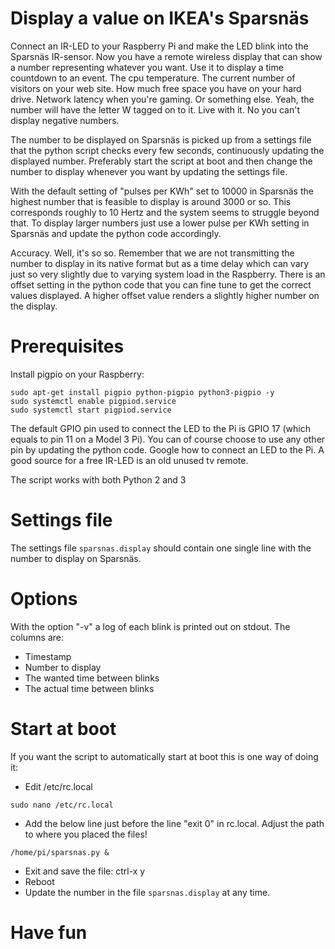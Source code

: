 # Display a value on IKEA's Sparsnäs

Connect an IR-LED to your Raspberry Pi and make the LED blink into the Sparsnäs IR-sensor. Now you have a remote wireless display that can show a number representing whatever you want. Use it to display a time countdown to an event. The cpu temperature. The current number of visitors on your web site. How much free space you have on your hard drive. Network latency when you're gaming. Or something else. Yeah, the number will have the letter W tagged on to it. Live with it. No you can't display negative numbers.

The number to be displayed on Sparsnäs is picked up from a settings file that the python script checks every few seconds, continuously updating the displayed number. Preferably start the script at boot and then change the number to display whenever you want by updating the settings file.

With the default setting of "pulses per KWh" set to 10000 in Sparsnäs the highest number that is feasible to display is around 3000 or so. This corresponds roughly to 10 Hertz and the system seems to struggle beyond that. To display larger numbers just use a lower pulse per KWh setting in Sparsnäs and update the python code accordingly.

Accuracy. Well, it's so so. Remember that we are not transmitting the number to display in its native format but as a time delay which can vary just so very slightly due to varying system load in the Raspberry. There is an offset setting in the python code that you can fine tune to get the correct values displayed. A higher offset value renders a slightly higher number on the display. 



# Prerequisites

Install pigpio on your Raspberry:
```
sudo apt-get install pigpio python-pigpio python3-pigpio -y
sudo systemctl enable pigpiod.service
sudo systemctl start pigpiod.service
```  
The default GPIO pin used to connect the LED to the Pi is GPIO 17 (which equals to pin 11 on a Model 3 Pi). You can of course choose to use any other pin by updating the python code. Google how to connect an LED to the Pi. A good source for a free IR-LED is an old unused tv remote.

The script works with both Python 2 and 3


# Settings file

The settings file ```sparsnas.display``` should contain one single line with the number to display on Sparsnäs.


# Options

With the option "-v" a log of each blink is printed out on stdout. The columns are:

- Timestamp
- Number to display
- The wanted time between blinks
- The actual time between blinks

# Start at boot

If you want the script to automatically start at boot this is one way of doing it:

- Edit /etc/rc.local
```
sudo nano /etc/rc.local
```
- Add the below line just before the line "exit 0" in rc.local. Adjust the path to where you placed the files!
```
/home/pi/sparsnas.py &
```
- Exit and save the file: ctrl-x y
- Reboot
- Update the number in the file ```sparsnas.display``` at any time.

# Have fun








